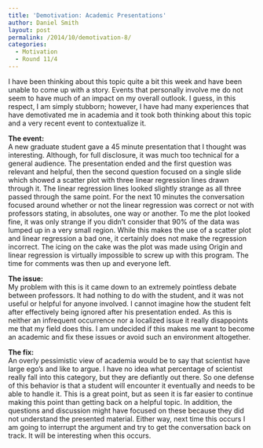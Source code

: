 ```yaml
---
title: 'Demotivation: Academic Presentations'
author: Daniel Smith
layout: post
permalink: /2014/10/demotivation-8/
categories:
  - Motivation
  - Round 11/4
---
```

I have been thinking about this topic quite a bit this week and have been unable to come up with a story. Events that personally involve me do not seem to have much of an impact on my overall outlook. I guess, in this respect, I am simply stubborn; however, I have had many experiences that have demotivated me in academia and it took both thinking about this topic and a very recent event to contextualize it.

**The event:**  
A new graduate student gave a 45 minute presentation that I thought was interesting. Although, for full disclosure, it was much too technical for a general audience. The presentation ended and the first question was relevant and helpful, then the second question focused on a single slide which showed a scatter plot with three linear regression lines drawn through it. The linear regression lines looked slightly strange as all three passed through the same point. For the next 10 minutes the conversation focused around whether or not the linear regression was correct or not with professors stating, in absolutes, one way or another. To me the plot looked fine, it was only strange if you didn&#8217;t consider that 90% of the data was lumped up in a very small region. While this makes the use of a scatter plot and linear regression a bad one, it certainly does not make the regression incorrect. The icing on the cake was the plot was made using Origin and linear regression is virtually impossible to screw up with this program. The time for comments was then up and everyone left.

**The issue:**  
My problem with this is it came down to an extremely pointless debate between professors. It had nothing to do with the student, and it was not useful or helpful for anyone involved. I cannot imagine how the student felt after effectively being ignored after his presentation ended. As this is neither an infrequent occurrence nor a localized issue it really disappoints me that my field does this. I am undecided if this makes me want to become an academic and fix these issues or avoid such an environment altogether.

**The fix:**  
An overly pessimistic view of academia would be to say that scientist have large ego&#8217;s and like to argue. I have no idea what percentage of scientist really fall into this category, but they are defiantly out there. So one defense of this behavior is that a student will encounter it eventually and needs to be able to handle it. This is a great point, but as seen it is far easier to continue making this point than getting back on a helpful topic. In addition, the questions and discussion might have focused on these because they did not understand the presented material. Either way, next time this occurs I am going to interrupt the argument and try to get the conversation back on track. It will be interesting when this occurs.